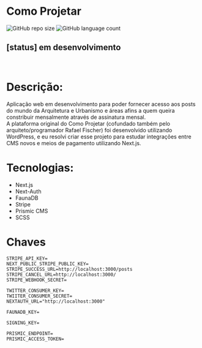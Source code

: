 # Como Projetar

![GitHub repo size](https://img.shields.io/github/repo-size/beniciodaniel/COMOPROJETAR-stripe?style=for-the-badge)
![GitHub language count](https://img.shields.io/github/languages/count/beniciodaniel/COMOPROJETAR-stripe?style=for-the-badge)

## [status] em desenvolvimento

<br />

# Descrição:

Aplicação web em desenvolvimento para poder fornecer acesso aos posts do mundo da Arquitetura e Urbanismo e áreas afins a quem queira constribuir mensalmente através de assinatura mensal. <br />
A plataforma original do Como Projetar (cofundado também pelo arquiteto/programador Rafael Fischer) foi desenvolvido utilizando WordPress, e eu resolvi criar esse projeto para estudar integrações entre CMS novos e meios de pagamento utilizando Next.js.

# Tecnologias:

- Next.js
- Next-Auth
- FaunaDB
- Stripe
- Prismic CMS
- SCSS

# Chaves

```
STRIPE_API_KEY=
NEXT_PUBLIC_STRIPE_PUBLIC_KEY=
STRIPE_SUCCESS_URL=http://localhost:3000/posts
STRIPE_CANCEL_URL=http://localhost:3000/
STRIPE_WEBHOOK_SECRET=

TWITTER_CONSUMER_KEY=
TWIITER_CONSUMER_SECRET=
NEXTAUTH_URL="http://localhost:3000"

FAUNADB_KEY=

SIGNING_KEY=

PRISMIC_ENDPOINT=
PRISMIC_ACCESS_TOKEN=
```

